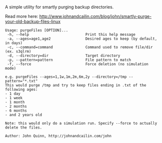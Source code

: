 A simple utility for smartly purging backup directories. 

Read more here: http://www.johnandcailin.com/blog/john/smartly-purge-your-old-backup-files-linux

```
Usage: purgeFiles [OPTION]...
 -h, --help                          Print this help message
 -a, --ages=age1,age2                Desired ages to keep (by default, in days)
 -c, --command=command               Command used to remove file/dir (ex. s3qlrm)
 -d, --directory=dir                 Target directory
 -p, --pattern=pattern               File pattern to match
 -f, --force                         Force deletion (no simulation mode)

e.g. purgeFiles --ages=1,1w,1m,2m,6m,2y --directory=/tmp --pattern="*.txt"
This would purge /tmp and try to keep files ending in .txt of the following ages:
- 1 day
- 1 week
- 1 month
- 2 months
- 6 months
- and 2 years old

Note: this would only do a simulation run. Specify --force to actually delete the files. 

Author: John Quinn, http://johnandcailin.com/john
```
